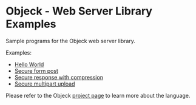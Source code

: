 # Objeck - Web Server Library Examples

Sample programs for the Objeck web server library.

Examples:
* [Hello World](examples/hello_http.obs)
* [Secure form post](examples/form_post_https.obs)
* [Secure response with compression](examples/compress_response_https.obs)
* [Secure multipart upload](examples/multi_mime_http.obs)

Please refer to the Objeck [project page](https://github.com/objeck/objeck-lang/) to learn more about the language.